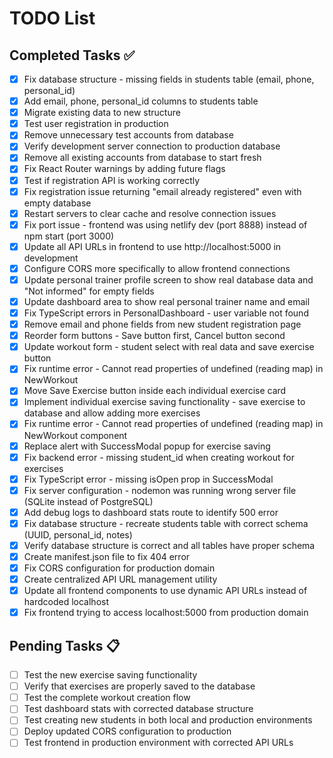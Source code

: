 # TODO List

## Completed Tasks ✅

- [x] Fix database structure - missing fields in students table (email, phone, personal_id)
- [x] Add email, phone, personal_id columns to students table
- [x] Migrate existing data to new structure
- [x] Test user registration in production
- [x] Remove unnecessary test accounts from database
- [x] Verify development server connection to production database
- [x] Remove all existing accounts from database to start fresh
- [x] Fix React Router warnings by adding future flags
- [x] Test if registration API is working correctly
- [x] Fix registration issue returning "email already registered" even with empty database
- [x] Restart servers to clear cache and resolve connection issues
- [x] Fix port issue - frontend was using netlify dev (port 8888) instead of npm start (port 3000)
- [x] Update all API URLs in frontend to use http://localhost:5000 in development
- [x] Configure CORS more specifically to allow frontend connections
- [x] Update personal trainer profile screen to show real database data and "Not informed" for empty fields
- [x] Update dashboard area to show real personal trainer name and email
- [x] Fix TypeScript errors in PersonalDashboard - user variable not found
- [x] Remove email and phone fields from new student registration page
- [x] Reorder form buttons - Save button first, Cancel button second
- [x] Update workout form - student select with real data and save exercise button
- [x] Fix runtime error - Cannot read properties of undefined (reading map) in NewWorkout
- [x] Move Save Exercise button inside each individual exercise card
- [x] Implement individual exercise saving functionality - save exercise to database and allow adding more exercises
- [x] Fix runtime error - Cannot read properties of undefined (reading map) in NewWorkout component
- [x] Replace alert with SuccessModal popup for exercise saving
- [x] Fix backend error - missing student_id when creating workout for exercises
- [x] Fix TypeScript error - missing isOpen prop in SuccessModal
- [x] Fix server configuration - nodemon was running wrong server file (SQLite instead of PostgreSQL)
- [x] Add debug logs to dashboard stats route to identify 500 error
- [x] Fix database structure - recreate students table with correct schema (UUID, personal_id, notes)
- [x] Verify database structure is correct and all tables have proper schema
- [x] Create manifest.json file to fix 404 error
- [x] Fix CORS configuration for production domain
- [x] Create centralized API URL management utility
- [x] Update all frontend components to use dynamic API URLs instead of hardcoded localhost
- [x] Fix frontend trying to access localhost:5000 from production domain

## Pending Tasks 📋

- [ ] Test the new exercise saving functionality
- [ ] Verify that exercises are properly saved to the database
- [ ] Test the complete workout creation flow
- [ ] Test dashboard stats with corrected database structure
- [ ] Test creating new students in both local and production environments
- [ ] Deploy updated CORS configuration to production
- [ ] Test frontend in production environment with corrected API URLs
